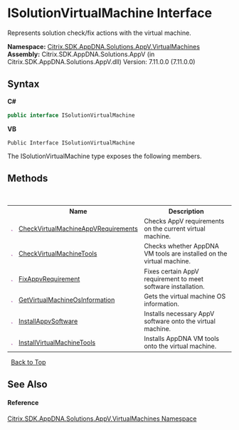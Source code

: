 # ISolutionVirtualMachine Interface
 

Represents solution check/fix actions with the virtual machine.

**Namespace:**&nbsp;[Citrix.SDK.AppDNA.Solutions.AppV.VirtualMachines](8e922e14-e318-4969-a8ff-48cbad35adbf.md)<br />**Assembly:**&nbsp;Citrix.SDK.AppDNA.Solutions.AppV (in Citrix.SDK.AppDNA.Solutions.AppV.dll) Version: 7.11.0.0 (7.11.0.0)

## Syntax

**C#**
```csharp
public interface ISolutionVirtualMachine
```

**VB**
```vbnet
Public Interface ISolutionVirtualMachine
```

The ISolutionVirtualMachine type exposes the following members.


## Methods
&nbsp;<table><tr><th></th><th>Name</th><th>Description</th></tr><tr><td>![Public method](media/pubmethod.gif "Public method")</td><td><a href="937c03be-359c-855d-dc05-f507673ecf71">CheckVirtualMachineAppVRequirements</a></td><td>
Checks AppV requirements on the current virtual machine.</td></tr><tr><td>![Public method](media/pubmethod.gif "Public method")</td><td><a href="504cf8f7-b295-668b-e2bc-0d9babfedb9f">CheckVirtualMachineTools</a></td><td>
Checks whether AppDNA VM tools are installed on the virtual machine.</td></tr><tr><td>![Public method](media/pubmethod.gif "Public method")</td><td><a href="c47105a7-377d-f826-f2a4-42309ab8f214">FixAppvRequirement</a></td><td>
Fixes certain AppV requirement to meet software installation.</td></tr><tr><td>![Public method](media/pubmethod.gif "Public method")</td><td><a href="567936f2-918e-24c0-44c3-1b8271bd877f">GetVirtualMachineOsInformation</a></td><td>
Gets the virtual machine OS information.</td></tr><tr><td>![Public method](media/pubmethod.gif "Public method")</td><td><a href="6c504f40-c2c4-24db-9457-65f441de3677">InstallAppvSoftware</a></td><td>
Installs necessary AppV software onto the virtual machine.</td></tr><tr><td>![Public method](media/pubmethod.gif "Public method")</td><td><a href="53c7265e-2671-cf96-c963-bc246bf87c05">InstallVirtualMachineTools</a></td><td>
Installs AppDNA VM tools onto the virtual machine.</td></tr></table>&nbsp;
<a href="#isolutionvirtualmachine-interface">Back to Top</a>

## See Also


#### Reference
<a href="8e922e14-e318-4969-a8ff-48cbad35adbf">Citrix.SDK.AppDNA.Solutions.AppV.VirtualMachines Namespace</a><br />